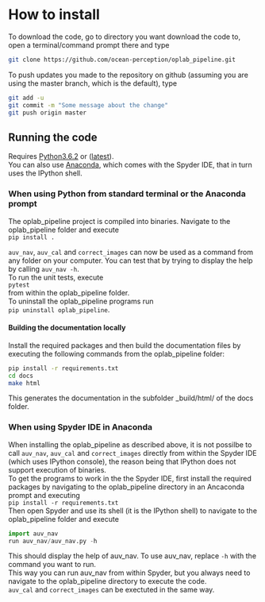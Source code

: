 # How to install

To download the code, go to directory you want download the code to, open a terminal/command prompt there and type
```bash
git clone https://github.com/ocean-perception/oplab_pipeline.git
```

To push updates you made to the repository on github (assuming you are using the master branch, which is the default), type
```bash
git add -u
git commit -m "Some message about the change"
git push origin master
```

## Running the code ##
Requires [Python3.6.2](https://www.python.org/downloads/release/python-362/) or ([latest](https://www.python.org/downloads/release/python3)).  
You can also use [Anaconda](https://www.anaconda.com/download/), which comes with the Spyder IDE, that in turn uses the IPython shell.

### When using Python from standard terminal or the Anaconda prompt ###
The oplab_pipeline project is compiled into binaries. Navigate to the oplab_pipeline folder and execute  
`pip install .`

`auv_nav`, `auv_cal` and `correct_images` can now be used as a command from any folder on your computer. You can test that by trying to display the help by calling `auv_nav -h`.  
To run the unit tests, execute  
`pytest`  
from within the oplab_pipeline folder.  
To uninstall the oplab_pipeline programs run  
`pip uninstall oplab_pipeline`.

#### Building the documentation locally ####
Install the required packages and then build the documentation files by executing the following commands from the oplab_pipeline folder:
```bash
pip install -r requirements.txt
cd docs
make html
```
This generates the documentation in the subfolder \_build/html/ of the docs folder. 


### When using Spyder IDE in Anaconda ###
When installing the oplab_pipeline as described above, it is not possilbe to call `auv_nav`, `auv_cal` and `correct_images` directly from within the Spyder IDE (which uses IPython console), the reason being that IPython does not support execution of binaries.  
To get the programs to work in the the Spyder IDE, first install the required packages by navigating to the oplab_pipeline directory in an Ancaconda prompt and executing  
`pip install -r requirements.txt`  
Then open Spyder and use its shell (it is the IPython shell) to navigate to the oplab_pipeline folder and execute
```python
import auv_nav
run auv_nav/auv_nav.py -h
```
This should display the help of auv_nav. To use auv_nav, replace `-h` with the command you want to run.  
This way you can run auv_nav from within Spyder, but you always need to navigate to the oplab_pipeline directory to execute the code.  
`auv_cal` and `correct_images` can be exectuted in the same way.
